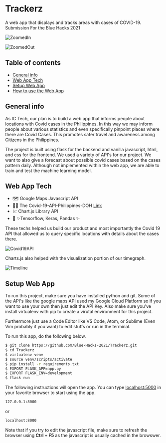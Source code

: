 # Trackerz
A web app that displays and tracks areas with cases of COVID-19. Submission For the Blue Hacks 2021

![ZoomedIn][ZoomedIn]

![ZoomedOut][ZoomedOut]

## Table of contents
* [General info](#general-info)
* [Web App Tech](#web-app-tech)
* [Setup Web App](#setup-web-app)
* [How to use the Web App](#how-to-use-web-app)

## General info
As IC Tech, our plan is to build a web app that informs people about locations with Covid cases in the Philippines. In this way we may inform people about various statistics and even specifically pinpoint places where there are Covid Cases. This promotes safer travel and awareness among Citizens in the Philippines.

The project is built using flask for the backend and vanilla javascript, html, and css for the frontend. We used a variety of API's for our project. We want to also give a forecast about possible covid cases based on the cases pattern daily. Although not implemented within the web app, we are able to train and test the machine learning model.


## Web App Tech

- 🗺️ Google Maps Javascript API
- 👩‍⚕️ The Covid-19-API-Philippines-DOH [Link](https://documenter.getpostman.com/view/12463261/T1LV9jLU) 
- 💹 Chart.js Library API
- 🤖 ✨Tensorflow, Keras, Pandas ✨

These techs helped us build our product and most importantly the Covid 19 API that allowed us to query specific locations with details about the cases there. 

![Covid19API][Covid19API]

Charts.js also helped with the visualization portion of our timegraph.

![Timeline][Timeline]



## Setup Web App
To run this project, make sure you have installed python and git. Some of the API's like the google maps API used my Google Cloud Platform so if you want to use your own then just edit the API Key. Also make sure you've install virtualenv with pip to create a virutal environment for this project.

 Furthermore just use a Code Editor like VS Code, Atom, or Sublime (Even Vim probably if you want) to edit stuffs or run in the terminal.

To run this app, do the following below.

```sh
$ git clone https://github.com/Blue-Hacks-2021/Trackerz.git
$ cd Trackerz
$ virtualenv venv
$ source venv/scripts/activate
$ pip install -r requirements.txt
$ EXPORT FLASK_APP=app.py
$ EXPORT FLASK_ENV=development
$ flask run
```

The following instructions will open the app. You can type [localhost:5000](localhost.5000) in your favorite browser to start using the app. 

```sh
127.0.0.1:8000
```

or 

```sh
localhost:8000
```

Note that if you try to edit the javascript file, make sure to refresh the browser using **Ctrl + F5** as the javascript is usually cached in the browswer.

[Covid19API]:
https://github.com/Blue-Hacks-2021/Trackerz/blob/main/media/covid_api.png
[ZoomedIn]:
https://github.com/Blue-Hacks-2021/Trackerz/blob/main/media/zoomed-in.png
[ZoomedOut]:
https://github.com/Blue-Hacks-2021/Trackerz/blob/main/media/zoomed-out.png
[Timeline]:
https://github.com/Blue-Hacks-2021/Trackerz/blob/main/media/timeline.png